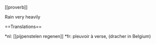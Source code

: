 [[proverb]]

Rain very heavily

==Translations==

*nl: [[pijpenstelen regenen]]
*fr: pleuvoir à verse, (dracher in Belgium)